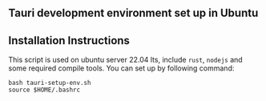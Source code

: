 ## Tauri development environment set up in Ubuntu

## Installation Instructions
This script is used on ubuntu server 22.04 lts, include `rust`, `nodejs` and some required compile tools.
You can set up by following command:
```
bash tauri-setup-env.sh
source $HOME/.bashrc
```

